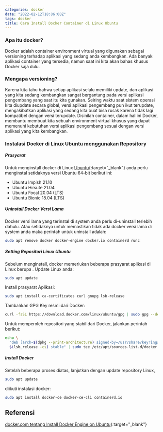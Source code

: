 ```yaml
---
categories: docker
date: "2022-02-12T18:06:00Z"
tags: docker
title: Cara Install Docker Container di Linux Ubuntu
---
```


### Apa itu docker?
Docker adalah container environment virtual yang digunakan sebagai versioning terhadap aplikasi yang sedang anda kembangkan. Ada banyak aplikasi container yang tersedia, namun saat ini kita akan bahas khusus Docker saja dulu.

### Mengapa versioning?
Karena kita tahu bahwa setiap aplikasi selalu memiliki update, dan aplikasi yang kita sedang kembangkan sangat bergantung pada versi aplikasi pengembang yang saat itu kita gunakan.
Seiring waktu saat sistem operasi kita diupdate secara global, versi aplikasi pengembang pun ikut terupdate, mengakibatkan aplikasi yang sedang kita buat bisa rusak karena tidak lagi kompatibel dengan versi terupdate. Disinilah container, dalam hal ini Docker, membantu membuat kita sebuah environment virtual khusus yang dapat memenuhi kebutuhan versi aplikasi pengembang sesuai dengan versi aplikasi yang kita kembangkan.

### Instalasi Docker di Linux Ubuntu menggunakan Repository
##### Prasyarat
Untuk menginstall docker di Linux [Ubuntu](https://ubuntu.com/download/desktop){:target="_blank"} anda perlu menginstal setidaknya versi Ubuntu 64-bit berikut ini:
* Ubuntu Impish 21.10
* Ubuntu Hirsute 21.04
* Ubuntu Focal 20.04 (LTS)
* Ubuntu Bionic 18.04 (LTS)

##### Uninstall Docker Versi Lama
Docker versi lama yang terinstal di system anda perlu di-uninstall terlebih dahulu. Atau setidaknya untuk memastikan tidak ada docker versi lama di system anda maka perintah untuk uninstall adalah:
```bash
sudo apt remove docker docker-engine docker.io containerd runc
```
##### Setting Repositori Linux Ubuntu
Sebelum menginstall, docker memerlukan beberapa prasyarat aplikasi di Linux berupa . Update Linux anda:
```bash
sudo apt update
```
Install prasyarat Aplikasi:
```bash
sudo apt install ca-certificates curl gnupg lsb-release
```
Tambahkan GPG Key resmi dari Docker:
```bash
curl -fsSL https://download.docker.com/linux/ubuntu/gpg | sudo gpg --dearmor -o /usr/share/keyrings/docker-archive-keyring.gpg
```
Untuk memperoleh repositori yang stabil dari Docker, jalankan perintah berikut:
```bash
echo \
  "deb [arch=$(dpkg --print-architecture) signed-by=/usr/share/keyrings/docker-archive-keyring.gpg] https://download.docker.com/linux/ubuntu \
  $(lsb_release -cs) stable" | sudo tee /etc/apt/sources.list.d/docker.list > /dev/null
```

##### Install Docker
Setelah beberapa proses diatas, lanjutkan dengan update repository Linux,
```bash
sudo apt update
```
diikuti instalasi docker:
```bash
sudo apt install docker-ce docker-ce-cli containerd.io
```

## Referensi
[docker.com tentang Install Docker Engine on Ubuntu](https://docs.docker.com/engine/install/ubuntu/){:target="_blank"}
